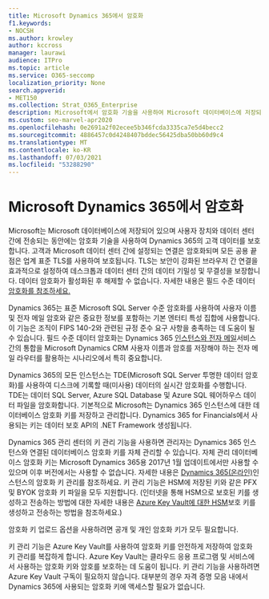 ```yaml
---
title: Microsoft Dynamics 365에서 암호화
f1.keywords:
- NOCSH
ms.author: krowley
author: kccross
manager: laurawi
audience: ITPro
ms.topic: article
ms.service: O365-seccomp
localization_priority: None
search.appverid:
- MET150
ms.collection: Strat_O365_Enterprise
description: Microsoft에서 암호화 기술을 사용하여 Microsoft 데이터베이스에 저장되어 있는 동안 및 전송 중일 때 Microsoft Dynamics 365의 고객 데이터를 보호하는 방법을 알아보습니다.
ms.custom: seo-marvel-apr2020
ms.openlocfilehash: 0e2691a2f02ecee5b346fcda3335ca7e5d4becc2
ms.sourcegitcommit: 4886457c0d4248407bddec56425dba50bb60d9c4
ms.translationtype: MT
ms.contentlocale: ko-KR
ms.lasthandoff: 07/03/2021
ms.locfileid: "53288290"
---
```

# <a name="encryption-in-microsoft-dynamics-365"></a>Microsoft Dynamics 365에서 암호화

Microsoft는 Microsoft 데이터베이스에 저장되어 있으며 사용자 장치와 데이터 센터 간에 전송되는 동안에는 암호화 기술을 사용하여 Dynamics 365의 고객 데이터를 보호합니다. 고객과 Microsoft 데이터 센터 간에 설정되는 연결은 암호화되며 모든 공용 끝점은 업계 표준 TLS를 사용하여 보호됩니다. TLS는 보안이 강화된 브라우저 간 연결을 효과적으로 설정하여 데스크톱과 데이터 센터 간의 데이터 기밀성 및 무결성을 보장합니다. 데이터 암호화가 활성화된 후 해제할 수 없습니다. 자세한 내용은 필드 수준 데이터 [암호화를 참조하세요.](/previous-versions/dynamicscrm-2016/developers-guide/dn481562(v=crm.8))

Dynamics 365는 표준 Microsoft SQL Server 수준 암호화를 사용하여 사용자 이름 및 전자 메일 암호와 같은 중요한 정보를 포함하는 기본 엔터티 특성 집합에 사용합니다. 이 기능은 조직이 FIPS 140-2와 관련된 규정 준수 요구 사항을 충족하는 데 도움이 될 수 있습니다. 필드 수준 데이터 암호화는 Dynamics 365 [인스턴스와 전자 메일](/previous-versions/dynamicscrm-2016/administering-dynamics-365/hh699800(v=crm.8))서비스 간의 통합을 Microsoft Dynamics CRM 사용자 이름과 암호를 저장해야 하는 전자 메일 라우터를 활용하는 시나리오에서 특히 중요합니다.

Dynamics 365의 모든 [](/sql/relational-databases/security/encryption/transparent-data-encryption) 인스턴스는 TDE(Microsoft SQL Server 투명한 데이터 암호화)를 사용하여 디스크에 기록할 때(미사용) 데이터의 실시간 암호화를 수행합니다. TDE는 데이터 SQL Server, Azure SQL Database 및 Azure SQL 웨어하우스 데이터 파일을 암호화합니다. 기본적으로 Microsoft는 Dynamics 365 인스턴스에 대한 데이터베이스 암호화 키를 저장하고 관리합니다. Dynamics 365 for Financials에서 사용되는 키는 데이터 보호 API의 .NET Framework 생성됩니다.

Dynamics 365 관리 센터의 키 관리 기능을 사용하면 관리자는 Dynamics 365 인스턴스와 연결된 데이터베이스 암호화 키를 자체 관리할 수 있습니다. 자체 관리 데이터베이스 암호화 키는 Microsoft Dynamics 365용 2017년 1월 업데이트에서만 사용할 수 있으며 이후 버전에서는 사용할 수 없습니다. 자세한 내용은 [Dynamics 365(온라인)](/dynamics365/customer-engagement/admin/manage-encryption-keys-instance)인스턴스의 암호화 키 관리를 참조하세요. 키 관리 기능은 HSM에 저장된 키와 같은 PFX 및 BYOK 암호화 키 파일을 모두 지원합니다. (인터넷을 통해 HSM으로 보호된 키를 생성하고 전송하는 방법에 대한 자세한 내용은 [Azure Key Vault에 대한 HSM](/azure/key-vault/key-vault-hsm-protected-keys)보호 키를 생성하고 전송하는 방법을 참조하세요.)

암호화 키 업로드 옵션을 사용하려면 공개 및 개인 암호화 키가 모두 필요합니다.

키 관리 기능은 Azure Key Vault를 사용하여 암호화 키를 안전하게 저장하여 암호화 키 관리를 복잡하게 합니다. Azure Key Vault는 클라우드 응용 프로그램 및 서비스에서 사용하는 암호화 키와 암호를 보호하는 데 도움이 됩니다. 키 관리 기능을 사용하려면 Azure Key Vault 구독이 필요하지 않습니다. 대부분의 경우 자격 증명 모음 내에서 Dynamics 365에 사용되는 암호화 키에 액세스할 필요가 없습니다.